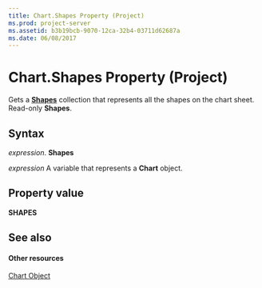 ```yaml
---
title: Chart.Shapes Property (Project)
ms.prod: project-server
ms.assetid: b3b19bcb-9070-12ca-32b4-03711d62687a
ms.date: 06/08/2017
---
```



# Chart.Shapes Property (Project)
Gets a **[Shapes](http://msdn.microsoft.com/library/ff8b735a-d0a3-debf-97f1-649dd40eadaf%28Office.15%29.aspx)** collection that represents all the shapes on the chart sheet. Read-only **Shapes**.

## Syntax

 _expression_. **Shapes**

 _expression_ A variable that represents a **Chart** object.


## Property value

 **SHAPES**


## See also


#### Other resources


[Chart Object](chart-object-project.md)
